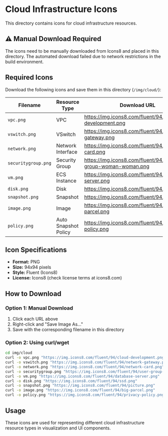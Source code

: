 # Cloud Infrastructure Icons

This directory contains icons for cloud infrastructure resources.

## ⚠️ Manual Download Required

The icons need to be manually downloaded from Icons8 and placed in this directory. The automated download failed due to network restrictions in the build environment.

## Required Icons

Download the following icons and save them in this directory (`/img/cloud/`):

| Filename | Resource Type | Download URL |
|----------|---------------|--------------|
| `vpc.png` | VPC | https://img.icons8.com/fluent/94/cloud-development.png |
| `vswitch.png` | VSwitch | https://img.icons8.com/fluent/94/network-gateway.png |
| `network.png` | Network Interface | https://img.icons8.com/fluent/94/network-card.png |
| `securitygroup.png` | Security Group | https://img.icons8.com/fluent/94/user-group-woman-woman.png |
| `vm.png` | ECS Instance | https://img.icons8.com/fluent/94/database-server.png |
| `disk.png` | Disk | https://img.icons8.com/fluent/94/ssd.png |
| `snapshot.png` | Snapshot | https://img.icons8.com/fluent/94/picture.png |
| `image.png` | Image | https://img.icons8.com/fluent/94/big-parcel.png |
| `policy.png` | Auto Snapshot Policy | https://img.icons8.com/fluent/94/privacy-policy.png |

## Icon Specifications

- **Format:** PNG
- **Size:** 94x94 pixels  
- **Style:** Fluent (Icons8)
- **License:** Icons8 (check license terms at icons8.com)

## How to Download

### Option 1: Manual Download
1. Click each URL above
2. Right-click and "Save Image As..."
3. Save with the corresponding filename in this directory

### Option 2: Using curl/wget
```bash
cd img/cloud
curl -o vpc.png "https://img.icons8.com/fluent/94/cloud-development.png"
curl -o vswitch.png "https://img.icons8.com/fluent/94/network-gateway.png"
curl -o network.png "https://img.icons8.com/fluent/94/network-card.png"
curl -o securitygroup.png "https://img.icons8.com/fluent/94/user-group-woman-woman.png"
curl -o vm.png "https://img.icons8.com/fluent/94/database-server.png"
curl -o disk.png "https://img.icons8.com/fluent/94/ssd.png"
curl -o snapshot.png "https://img.icons8.com/fluent/94/picture.png"
curl -o image.png "https://img.icons8.com/fluent/94/big-parcel.png"
curl -o policy.png "https://img.icons8.com/fluent/94/privacy-policy.png"
```

## Usage

These icons are used for representing different cloud infrastructure resource types in visualization and UI components.
